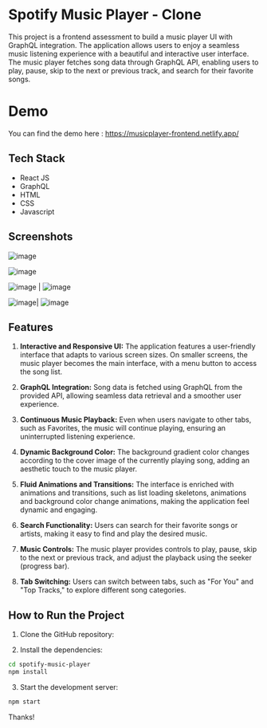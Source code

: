 # Spotify Music Player - Clone

This project is a frontend assessment to build a music player UI with GraphQL integration. The application allows users to enjoy a seamless music listening experience with a beautiful and interactive user interface. The music player fetches song data through GraphQL API, enabling users to play, pause, skip to the next or previous track, and search for their favorite songs.

# Demo 
You can find the demo here : https://musicplayer-frontend.netlify.app/

## Tech Stack

- React JS
- GraphQL
- HTML
- CSS
- Javascript

## Screenshots

![image](https://github.com/Grovercode/Spotify/assets/57047418/d399dc3d-d849-4041-a9b9-7af9d04e214c)

![image](https://github.com/Grovercode/Spotify/assets/57047418/90d1522a-dacd-4f30-b89c-32276e7adad7)


![image](https://github.com/Grovercode/Spotify/assets/57047418/e1f3cfad-29e0-47ea-8947-c2bbd22b70f6) | ![image](https://github.com/Grovercode/Spotify/assets/57047418/31b04ebe-300d-40ed-a0e3-6519d4cac0df)

![image](https://github.com/Grovercode/Spotify/assets/57047418/0ddc6855-bfa8-45ea-bc6b-e0a34941fd0a)| ![image](https://github.com/Grovercode/Spotify/assets/57047418/3f4d92e8-95bf-43c4-8239-24bfd86ed37b)





## Features

1. **Interactive and Responsive UI:** The application features a user-friendly interface that adapts to various screen sizes. On smaller screens, the music player becomes the main interface, with a menu button to access the song list.

2. **GraphQL Integration:** Song data is fetched using GraphQL from the provided API, allowing seamless data retrieval and a smoother user experience.

3. **Continuous Music Playback:** Even when users navigate to other tabs, such as Favorites, the music will continue playing, ensuring an uninterrupted listening experience.

4. **Dynamic Background Color:** The background gradient color changes according to the cover image of the currently playing song, adding an aesthetic touch to the music player.

5. **Fluid Animations and Transitions:** The interface is enriched with animations and transitions, such as list loading skeletons, animations and background color change animations, making the application feel dynamic and engaging.

6. **Search Functionality:** Users can search for their favorite songs or artists, making it easy to find and play the desired music.

7. **Music Controls:** The music player provides controls to play, pause, skip to the next or previous track, and adjust the playback using the seeker (progress bar).

8. **Tab Switching:** Users can switch between tabs, such as "For You" and "Top Tracks," to explore different song categories.

## How to Run the Project

1. Clone the GitHub repository:

2. Install the dependencies:
```bash
cd spotify-music-player
npm install
```
3. Start the development server:
```bash
npm start
```

Thanks!
